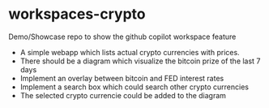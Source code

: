 # workspaces-crypto
Demo/Showcase repo to show the github copilot workspace feature


- A simple webapp which lists actual crypto currencies with prices.
- There should  be a diagram which visualize the bitcoin prize of the last 7 days
- Implement an overlay between bitcoin and FED interest rates
- Implement a search box which could search other crypto currencies 
- The selected crypto currencie could be added to the diagram
